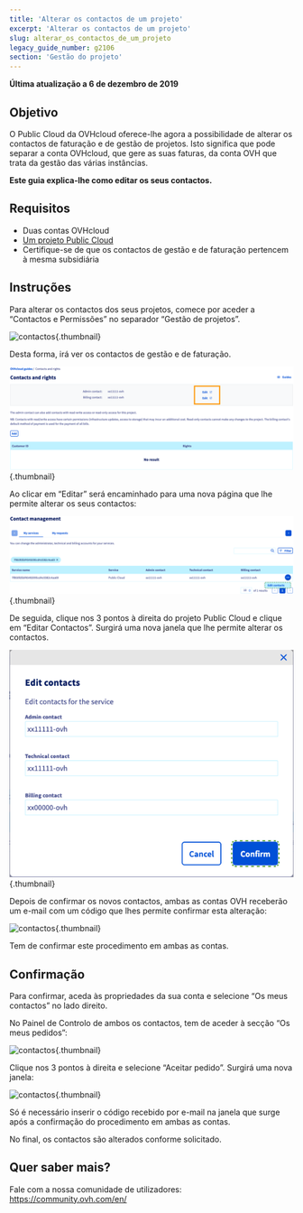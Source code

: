 ```yaml
---
title: 'Alterar os contactos de um projeto'
excerpt: 'Alterar os contactos de um projeto'
slug: alterar_os_contactos_de_um_projeto
legacy_guide_number: g2106
section: 'Gestão do projeto'
---
```


**Última atualização a 6 de dezembro de 2019**

## Objetivo
O Public Cloud da OVHcloud oferece-lhe agora a possibilidade de alterar os contactos de faturação e de gestão de projetos.
Isto significa que pode separar a conta OVHcloud, que gere as suas faturas, da conta OVH que trata da gestão das várias instâncias. 

**Este guia explica-lhe como editar os seus contactos.**


## Requisitos

- Duas contas OVHcloud
- [Um projeto Public Cloud](https://www.ovhcloud.com/pt/public-cloud/)
- Certifique-se de que os contactos de gestão e de faturação pertencem à mesma subsidiária

## Instruções

Para alterar os contactos dos seus projetos, comece por aceder a “Contactos e Permissões” no separador “Gestão de projetos”.

![contactos](images/contact.png){.thumbnail}

Desta forma, irá ver os contactos de gestão e de faturação.

![contactos](images/contact1.png){.thumbnail}

Ao clicar em “Editar” será encaminhado para uma nova página que lhe permite alterar os seus contactos:

![contactos](images/contactchange.png){.thumbnail}

De seguida, clique nos 3 pontos à direita do projeto Public Cloud e clique em “Editar Contactos”. Surgirá uma nova janela que lhe permite alterar os contactos.

![contactos](images/contactchange1.png){.thumbnail}

Depois de confirmar os novos contactos, ambas as contas OVH receberão um e-mail com um código que lhes permite confirmar esta alteração:

![contactos](images/contactchange2.png){.thumbnail}

Tem de confirmar este procedimento em ambas as contas.

## Confirmação

Para confirmar, aceda às propriedades da sua conta e selecione “Os meus contactos” no lado direito.

No Painel de Controlo de ambos os contactos, tem de aceder à secção “Os meus pedidos”:

![contactos](images/controlpanel1.png){.thumbnail}

Clique nos 3 pontos à direita e selecione “Aceitar pedido”. Surgirá uma nova janela: 

![contactos](images/contactchange3.png){.thumbnail}

Só é necessário inserir o código recebido por e-mail na janela que surge após a confirmação do procedimento em ambas as contas.

No final, os contactos são alterados conforme solicitado.

## Quer saber mais?

Fale com a nossa comunidade de utilizadores: <https://community.ovh.com/en/>
